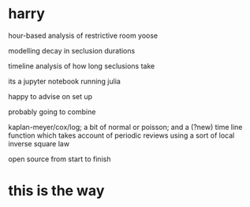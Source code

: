 # harry

hour-based analysis of restrictive room yoose

modelling decay in seclusion durations


timeline analysis of how long seclusions take

its a jupyter notebook running julia

happy to advise on set up

probably going to combine 

  kaplan-meyer/cox/log;
  a bit of normal or poisson; 
  and a (?new) time line function which takes account of periodic reviews using a sort of local inverse square law

open source from start to finish

# this is the way
